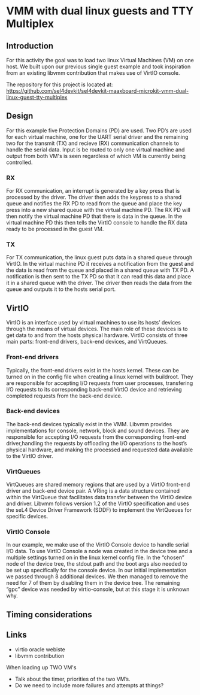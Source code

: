 # VMM with dual linux guests and TTY Multiplex

## Introduction 

For this activity the goal was to load two linux Virtual Machines (VM) on one host. We built upon our previous single guest example and took inspiration from an existing libvmm contribution that makes use of VirtIO console. 

The repository for this project is located at: https://github.com/sel4devkit/sel4devkit-maaxboard-microkit-vmm-dual-linux-guest-tty-multiplex

## Design

For this example five Protection Domains (PD) are used. Two PD’s are used for each virtual machine, one for the UART serial driver and the remaining two for the transmit (TX) and recieve (RX) communication channels to handle the serial data. Input is be routed to only one virtual machine and output from both VM's is seen regardless of which VM is currently being controlled.

### RX
For RX communication, an interrupt is generated by a key press that is processed by the driver. The driver then adds the keypress to a shared queue and notifies the RX PD to read from the queue and place the key press into a new shared queue with the virtual machine PD. The RX PD will then notify the virtual machine PD that there is data in the queue. In the virtual machine PD this then tells the VirtIO console to handle the RX data ready to be processed in the guest VM. 

### TX
For TX communication, the linux guest puts data in a shared queue through VirtIO. In the virtual machine PD it receives a notification from the guest and the data is read from the queue and placed in a shared queue with TX PD. A notification is then sent to the TX PD so that it can read this data and place it in a shared queue with the driver. The driver then reads the data from the queue and outputs it to the hosts serial port.

## VirtIO

VirtIO is an interface used by virtual machines to use its hosts’ devices through the means of virtual devices. The main role of these devices is to get data to and from the hosts physical hardware. VirtIO consists of three main parts: front-end drivers, back-end devices, and VirtQueues.

### Front-end drivers
Typically, the front-end drivers exist in the hosts kernel. These can be turned on in the config file when creating a linux kernel with buildroot. They are responsible for accepting I/O requests from user processes, transfering I/O requests to its corresponding back-end VirtIO device and retrieving completed requests from the back-end device. 

### Back-end devices
The back-end devices typically exist in the VMM. Libvmm provides implementations for console, network, block and sound devices. They are responsible for accepting I/O requests from the corresponding front-end driver,handling the requests by offloading the I/O operations to the host’s physical hardware, and making the processed and requested data available to the VirtIO driver. 

### VirtQueues
VirtQueues are shared memory regions that are used by a VirtIO front-end driver and back-end device pair. A VRing is a data structure contained within the VirtQueue that facilitates data transfer between the VirtIO device and driver. Libvmm follows version 1.2 of the VirtIO specification and uses the seL4 Device Driver Framework (SDDF) to implement the VirtQueues for specific devices.

### VirtIO Console
In our example, we make use of the VirtIO Console device to handle serial I/O data. To use VirtIO Console a node was created in the device tree and a multiple settings turned on in the linux kernel config file. In the “chosen” node of the device tree, the stdout path and the boot args also needed to be set up specifically for the console device. In our initial implementation we passed through 8 additional devices. We then managed to remove the need for 7 of them by disabling them in the device tree. The remaining “gpc” device was needed by virtio-console, but at this stage it is unknown why. 

## Timing considerations



## Links

* virtio oracle webiste
* libvmm contribution

When loading up TWO VM's 

* Talk about the timer, priorities of the two VM’s.
* Do we need to include more failures and attempts at things? 


